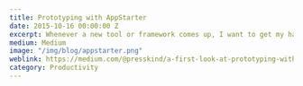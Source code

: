 ```yaml
---
title: Prototyping with AppStarter
date: 2015-10-16 00:00:00 Z
excerpt: Whenever a new tool or framework comes up, I want to get my hands on it.
medium: Medium
image: "/img/blog/appstarter.png"
weblink: https://medium.com/@presskind/a-first-look-at-prototyping-with-appstarter-cc09ea7f6454
category: Productivity
---
```


